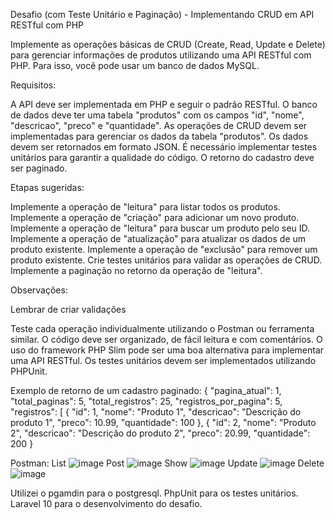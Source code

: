 Desafio  (com Teste Unitário e Paginação) - Implementando CRUD em API RESTful com PHP

Implemente as operações básicas de CRUD (Create, Read, Update e Delete) para gerenciar informações de produtos utilizando uma API RESTful com PHP. Para isso, você pode usar um banco de dados MySQL.

Requisitos:

A API deve ser implementada em PHP e seguir o padrão RESTful.
O banco de dados deve ter uma tabela "produtos" com os campos "id", "nome", "descricao", "preco" e "quantidade".
As operações de CRUD devem ser implementadas para gerenciar os dados da tabela "produtos".
Os dados devem ser retornados em formato JSON.
É necessário implementar testes unitários para garantir a qualidade do código.
O retorno do cadastro deve ser paginado.

Etapas sugeridas:

Implemente a operação de "leitura" para listar todos os produtos.
Implemente a operação de "criação" para adicionar um novo produto.
Implemente a operação de "leitura" para buscar um produto pelo seu ID.
Implemente a operação de "atualização" para atualizar os dados de um produto existente.
Implemente a operação de "exclusão" para remover um produto existente.
Crie testes unitários para validar as operações de CRUD.
Implemente a paginação no retorno da operação de "leitura".

Observações:

Lembrar de criar validações

Teste cada operação individualmente utilizando o Postman ou ferramenta similar.
O código deve ser organizado, de fácil leitura e com comentários.
O uso do framework PHP Slim pode ser uma boa alternativa para implementar uma API RESTful.
Os testes unitários devem ser implementados utilizando PHPUnit.

Exemplo de retorno de um cadastro paginado:
{
    "pagina_atual": 1,
    "total_paginas": 5,
    "total_registros": 25,
    "registros_por_pagina": 5,
    "registros": [
        {
            "id": 1,
            "nome": "Produto 1",
            "descricao": "Descrição do produto 1",
            "preco": 10.99,
            "quantidade": 100
        },
        {
            "id": 2,
            "nome": "Produto 2",
            "descricao": "Descrição do produto 2",
            "preco": 20.99,
            "quantidade": 200
        }


Postman:
List
![image](https://github.com/Evelynbarbosap/product-crud-with-PHPUnit-unit-testing/assets/38754479/d1c8662f-d88e-43fc-8936-a549d9e7a961)
Post
![image](https://github.com/Evelynbarbosap/product-crud-with-PHPUnit-unit-testing/assets/38754479/229eca42-33b2-4e3f-94d7-bb67402747d3)
Show
![image](https://github.com/Evelynbarbosap/product-crud-with-PHPUnit-unit-testing/assets/38754479/dd524423-e5e3-4307-8a3a-0ab2b1295f73)
Update
![image](https://github.com/Evelynbarbosap/product-crud-with-PHPUnit-unit-testing/assets/38754479/bccce6b2-436b-48ed-8b93-0fa79c45204f)
Delete
![image](https://github.com/Evelynbarbosap/product-crud-with-PHPUnit-unit-testing/assets/38754479/0e835e3b-4673-47d8-b875-5a20f27d9a09)

Utilizei o pgamdin para o postgresql.
PhpUnit para os testes unitários.
Laravel 10 para o desenvolvimento do desafio. 





